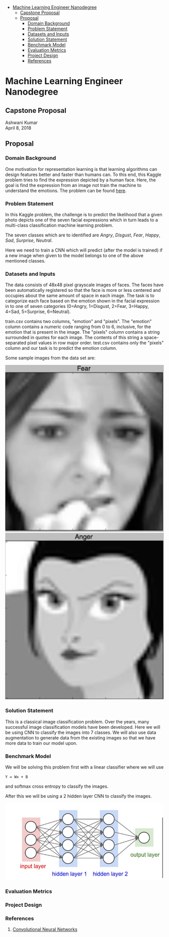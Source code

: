 <!-- TOC -->

- [Machine Learning Engineer Nanodegree](#machine-learning-engineer-nanodegree)
    - [Capstone Proposal](#capstone-proposal)
    - [Proposal](#proposal)
        - [Domain Background](#domain-background)
        - [Problem Statement](#problem-statement)
        - [Datasets and Inputs](#datasets-and-inputs)
        - [Solution Statement](#solution-statement)
        - [Benchmark Model](#benchmark-model)
        - [Evaluation Metrics](#evaluation-metrics)
        - [Project Design](#project-design)
        - [References](#references)

<!-- /TOC -->

# Machine Learning Engineer Nanodegree
## Capstone Proposal
Ashwani Kumar  
April 8, 2018

## Proposal


### Domain Background
One motivation for representation learning is that learning algorithms can design features better and faster than humans can. To this end, this Kaggle problem tries to find the expression depicted by a human face. Here, the goal is find the expression from an image not train the machine to understand the emotions. The problem can be found [here](https://www.kaggle.com/c/challenges-in-representation-learning-facial-expression-recognition-challenge).



### Problem Statement
In this Kaggle problem, the challenge is to predict the likelihood that a given photo depicts one of the seven facial expressions which in turn leads to a multi-class classification machine learning problem.

The seven classes which are to identified are *Angry*, *Disgust*, *Fear*, *Happy*, *Sad*, *Surprise*, *Neutral*.

Here we need to train a CNN which will predict (after the model is trained) if a new image when given to the model belongs to one of the above mentioned classes.

### Datasets and Inputs

The data consists of 48x48 pixel grayscale images of faces. The faces have been automatically registered so that the face is more or less centered and occupies about the same amount of space in each image. The task is to categorize each face based on the emotion shown in the facial expression in to one of seven categories (0=Angry, 1=Disgust, 2=Fear, 3=Happy, 4=Sad, 5=Surprise, 6=Neutral).

train.csv contains two columns, "emotion" and "pixels". The "emotion" column contains a numeric code ranging from 0 to 6, inclusive, for the emotion that is present in the image. The "pixels" column contains a string surrounded in quotes for each image. The contents of this string a space-separated pixel values in row major order. test.csv contains only the "pixels" column and our task is to predict the emotion column.

Some sample images from the data set are:

![Fear](images/image1.png)
![Neutral](images/image2.png)


### Solution Statement

This is a classical image classification problem. Over the years, many successful image classification models have been developed.
Here we will be using CNN to classify the images into 7 classes. We will also use data augmentation to generate data from the existing images so that we have more data to train our model upon.

### Benchmark Model

We will be solving this problem first with a linear classifier where we will use 
```
Y = Wx + B
```
and softmax cross entropy to classify the images.

After this we will be using a 2 hidden layer CNN to classify the images.

![CNN](images/CNN.png)



### Evaluation Metrics

### Project Design



### References

1. [Convolutional Neural Networks](http://cs231n.github.io/convolutional-networks/)
